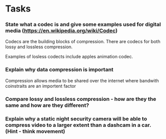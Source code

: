 
# Tasks
### State what a codec is and give some examples used for digital media (https://en.wikipedia.org/wiki/Codec)
Codecs are the building blocks of compression. There are codecs for both lossy and lossless compression. 

Examples of losless codects include apples animation codec.
  
	
### Explain why data compression is important
Compression allows media to be shared over the internet where bandwith coinstraits are an importent factor
	
### Compare lossy and lossless compression - how are they the same and how are they different?
	
### Explain why a static night security camera will be able to compress video to a larger extent than a dashcam in a car. (Hint - think movement)
